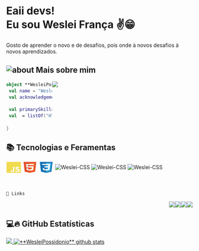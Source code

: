 <h1>Eaii devs! <br> Eu sou Weslei França ✌️😁</h1>

Gosto de aprender o novo e de desafios, pois onde à novos desafios à novos aprendizados.

## <img width="45" alt="about" src="https://raw.github.com/elizarov/elizarov/master/about.png"> Mais sobre mim

<img align="right" width="380" src="https://media.giphy.com/media/9B8wYztAoe1zO/source.gif"/>

```kotlin
object **WesleiPossidonio** {
 val name = "Weslei França Possidonio"
 val acknowledgements = "Desenvolverdor Front-End"
 
 val primarySkillset = "humility, agility, teamwork"
 val  = listOf("HTML", "CSS", "JavaScript", 'Node.js", "React.js" "Git","Bootstrap") 

}
```

<h2>📚 Tecnologias e Feramentas </h2>
<div style="display: inline_block">
  <img align="center" alt="Weslei-Js" height="30" width="40" src="https://raw.githubusercontent.com/devicons/devicon/master/icons/javascript/javascript-plain.svg">
  <img align="center" alt="Weslei-HTML" height="30" width="40" src="https://raw.githubusercontent.com/devicons/devicon/master/icons/html5/html5-original.svg">
  <img align="center" alt="Weslei-CSS" height="30" width="40" src="https://raw.githubusercontent.com/devicons/devicon/master/icons/css3/css3-original.svg">
  <img align="center" alt="Weslei-CSS" height="30" width="40" src="https://cdn.jsdelivr.net/gh/devicons/devicon/icons/figma/figma-original.svg"/>
  <img align="center" alt="Weslei-CSS" height="30" width="40" src="https://cdn.jsdelivr.net/gh/devicons/devicon/icons/git/git-original.svg"/>
  <img align="center" alt="Weslei-CSS" height="30" width="40" src="https://cdn.jsdelivr.net/gh/devicons/devicon/icons/bootstrap/bootstrap-plain.svg"/> 
  </div><br>
      
                                                                                                                       🔗 Links
   <a href="#" target="_blank"><img align="right" src="https://img.shields.io/badge/YouTube-FF0000?style=for-the-badge&logo=youtube&logoColor=white" target="_blank"></a>
  <a href="https://www.youtube.com/channel/UC_-uuuZbY0AAt9CViNzvc-Q" target="_blank"><img align="right" rc="https://img.shields.io/badge/YouTube-FF0000?style=for-the-badge&logo=youtube&logoColor=white" target="_blank"></a>
  <a href="https://www.instagram.com/weslei_drums/" target="_blank"><img  align="right" src="https://img.shields.io/badge/-Instagram-%23E4405F?style=for-the-badge&logo=instagram&logoColor=white" target="_blank"></a>
  <a href = "mailto:weslwiranca123@gmail.com"><img align="right" src="https://img.shields.io/badge/-Gmail-%23333?style=for-the-badge&logo=gmail&logoColor=white" target="_blank"></a>
  <a href="https://www.linkedin.com/in/wesleifranca/" target="_blank"><img align="right" src="https://img.shields.io/badge/-LinkedIn-%230077B5?style=for-the-badge&logo=linkedin&logoColor=white" target="_blank"></a> <br>
   
  <h2>💻🔥 GitHub Estatísticas</h2>

<div>
<a href="https://github.com/Gurupreet">
  <img src="https://github-readme-stats.vercel.app/api/top-langs/?username=WesleiPossidonio&theme=dracula&hide_langs_below=1"/>
</a>

<a href="https://github.com/Gurupreet">
 <img src="https://github-readme-stats.vercel.app/api?username=WesleiPossidonio&show_icons=true&theme=dracula&line_height=27" alt="**WesleiPossidonio** github stats"/>
</a>
</div>
